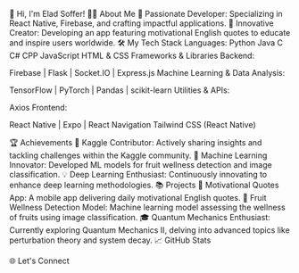 👋 Hi, I'm Elad Soffer!
👨‍💻 About Me
🌟 Passionate Developer: Specializing in React Native, Firebase, and crafting impactful applications.
🚀 Innovative Creator: Developing an app featuring motivational English quotes to educate and inspire users worldwide.
🛠️ My Tech Stack
Languages:
Python
Java
C
C#
CPP
JavaScript
HTML & CSS
Frameworks & Libraries
Backend:

Firebase | Flask | Socket.IO | Express.js
Machine Learning & Data Analysis:

TensorFlow | PyTorch | Pandas | scikit-learn
Utilities & APIs:

Axios
Frontend:

React Native | Expo | React Navigation
Tailwind CSS (React Native)

🏆 Achievements
🥇 Kaggle Contributor: Actively sharing insights and tackling challenges within the Kaggle community.
🤖 Machine Learning Innovator: Developed ML models for fruit wellness detection and image classification.
💡 Deep Learning Enthusiast: Continuously innovating to enhance deep learning methodologies.
📚 Projects
🌠 Motivational Quotes App: A mobile app delivering daily motivational English quotes.
🍎 Fruit Wellness Detection Model: Machine learning model assessing the wellness of fruits using image classification.
🎓 Quantum Mechanics Enthusiast: Currently exploring Quantum Mechanics II, delving into advanced topics like perturbation theory and system decay.
📈 GitHub Stats

🌐 Let's Connect

